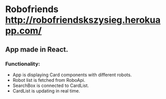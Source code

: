 # Robofriends http://robofriendskszysieg.herokuapp.com/
## App made in React.

### Functionality:

* App is displaying Card components with different robots. 
* Robot list is fetched from RoboApi.
* SearchBox is connected to CardList.
* CardList is updating in real time.

